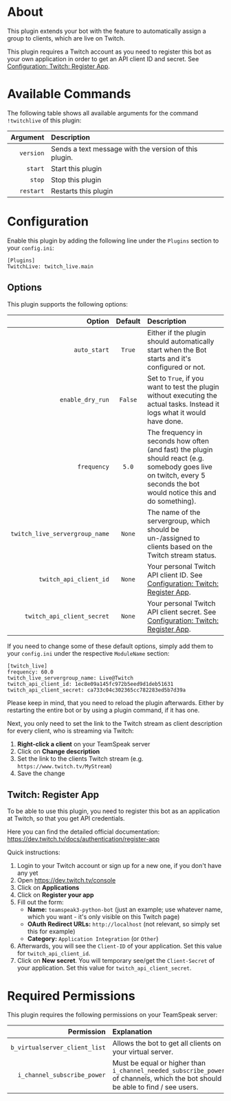 # About

This plugin extends your bot with the feature to automatically assign a group to clients, which are live on Twitch.

This plugin requires a Twitch account as you need to register this bot as your own application in order to get an API client ID and secret. See [Configuration: Twitch: Register App](#twitch-register-app).


# Available Commands

The following table shows all available arguments for the command `!twitchlive` of this plugin:

| Argument | Description |
| ---:   | :--- |
| `version` | Sends a text message with the version of this plugin. |
| `start` | Start this plugin |
| `stop` | Stop this plugin |
| `restart` | Restarts this plugin |


# Configuration

Enable this plugin by adding the following line under the `Plugins` section to your `config.ini`:

```
[Plugins]
TwitchLive: twitch_live.main
```


## Options

This plugin supports the following options:

| Option | Default | Description |
| ---: | :---: | :--- |
| `auto_start` | `True` | Either if the plugin should automatically start when the Bot starts and it's configured or not. |
| `enable_dry_run` | `False` | Set to `True`, if you want to test the plugin without executing the actual tasks. Instead it logs what it would have done. |
| `frequency` | `5.0` | The frequency in seconds how often (and fast) the plugin should react (e.g. somebody goes live on twitch, every 5 seconds the bot would notice this and do something). |
| `twitch_live_servergroup_name` | `None` | The name of the servergroup, which should be un-/assigned to clients based on the Twitch stream status. |
| `twitch_api_client_id` | `None` | Your personal Twitch API client ID. See [Configuration: Twitch: Register App](#twitch-register-app). |
| `twitch_api_client_secret` | `None` | Your personal Twitch API client secret. See [Configuration: Twitch: Register App](#twitch-register-app). |

If you need to change some of these default options, simply add them to your `config.ini` under the respective `ModuleName` section:

```
[twitch_live]
frequency: 60.0
twitch_live_servergroup_name: Live@Twitch
twitch_api_client_id: 1ec8e09a145fc972b5eed9d1deb51631
twitch_api_client_secret: ca733c04c302365cc782283ed5b7d39a
```

Please keep in mind, that you need to reload the plugin afterwards. Either by restarting the entire bot or by using a plugin command, if it has one.

Next, you only need to set the link to the Twitch stream as client description for every client, who is streaming via Twitch:

1. **Right-click a client** on your TeamSpeak server
2. Click on **Change description**
3. Set the link to the clients Twitch stream (e.g. `https://www.twitch.tv/MyStream`)
4. Save the change


## Twitch: Register App

To be able to use this plugin, you need to register this bot as an application at Twitch, so that you get API credentials.

Here you can find the detailed official documentation: https://dev.twitch.tv/docs/authentication/register-app

Quick instructions:

1. Login to your Twitch account or sign up for a new one, if you don't have any yet
2. Open https://dev.twitch.tv/console
3. Click on **Applications**
4. Click on **Register your app**
5. Fill out the form:
    - **Name:** `teamspeak3-python-bot` (just an example; use whatever name, which you want - it's only visible on this Twitch page)
    - **OAuth Redirect URLs:** `http://localhost` (not relevant, so simply set this for example)
    - **Category:** `Application Integration` (or `Other`)
6. Afterwards, you will see the `Client-ID` of your application. Set this value for `twitch_api_client_id`.
7. Click on **New secret**. You will temporary see/get the `Client-Secret` of your application. Set this value for `twitch_api_client_secret`.


# Required Permissions

This plugin requires the following permissions on your TeamSpeak server:

| Permission | Explanation |
| ---: | :--- |
| `b_virtualserver_client_list` | Allows the bot to get all clients on your virtual server. |
| `i_channel_subscribe_power` | Must be equal or higher than `i_channel_needed_subscribe_power` of channels, which the bot should be able to find / see users. |
